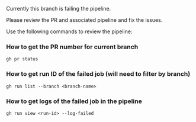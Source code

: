 Currently this branch is failing the pipeline.

Please review the PR and associated pipeline and fix the issues.

Use the following commands to review the pipeline:

### How to get the PR number for current branch
```
gh pr status
```

### How to get run ID of the failed job (will need to filter by branch)
```
gh run list --branch <branch-name>
```

### How to get logs of the failed job in the pipeline
```
gh run view <run-id> --log-failed
```
